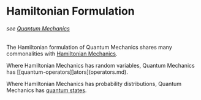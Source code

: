 # Hamiltonian Formulation
###### see [Quantum Mechanics](QM-overview.md)

The Hamiltonian formulation of Quantum Mechanics shares many commonalities with [Hamiltonian Mechanics](../Classical%20Mechanics/hamiltonian-mechanics.md).

Where Hamiltonian Mechanics has random variables, Quantum Mechanics has [[quantum-operators]]ators](operators.md).

Where Hamiltonian Mechanics has probability distributions, Quantum Mechanics has [quantum states](quantum-states.md).